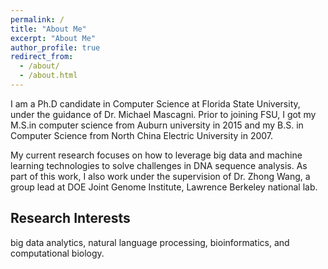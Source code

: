 ```yaml
---
permalink: /
title: "About Me"
excerpt: "About Me"
author_profile: true
redirect_from: 
  - /about/
  - /about.html
---
```


I am a Ph.D candidate in Computer Science at Florida State University, under the guidance of Dr. Michael Mascagni. Prior to joining FSU, I got my M.S.in computer science from Auburn university in 2015 and my B.S. in Computer Science from North China Electric University in 2007.

My current research focuses on how to leverage big data and machine learning technologies to solve challenges in DNA sequence analysis. As part of this work, I also work under the supervision of Dr. Zhong Wang, a group lead at DOE Joint Genome Institute, Lawrence Berkeley national lab.

Research Interests
------
big data analytics, natural language processing, bioinformatics, and computational biology. 

